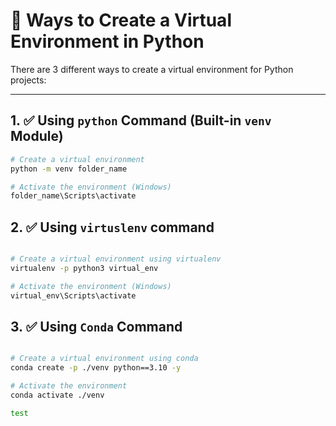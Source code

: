 # 🐍 Ways to Create a Virtual Environment in Python

There are 3 different ways to create a virtual environment for Python projects:

---

## 1. ✅ Using `python` Command (Built-in `venv` Module)

```bash
# Create a virtual environment
python -m venv folder_name

# Activate the environment (Windows)
folder_name\Scripts\activate
```


## 2. ✅ Using `virtuslenv` command
```bash

# Create a virtual environment using virtualenv
virtualenv -p python3 virtual_env

# Activate the environment (Windows)
virtual_env\Scripts\activate
```


## 3. ✅  Using `Conda` Command

```bash

# Create a virtual environment using conda
conda create -p ./venv python==3.10 -y

# Activate the environment
conda activate ./venv

test
```
